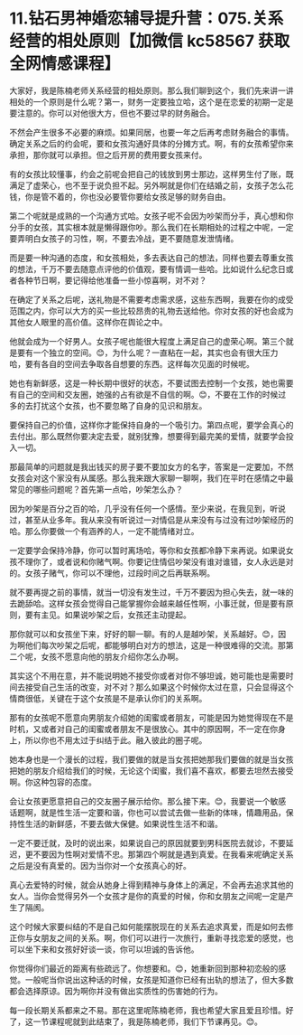 # 11.钻石男神婚恋辅导提升营：075.关系经营的相处原则【加微信 kc58567 获取全网情感课程】

大家好，我是陈楠老师关系经营的相处原则。那么我们聊到这个，我们先来讲一讲相处的一个原则是什么呢？第一，财务一定要独立哈，这个是在恋爱的初期一定是要注意的。你可以对他很大方，但也不要过早的财务融合。

不然会产生很多不必要的麻烦。如果同居，也要一年之后再考虑财务融合的事情。确定关系之后的约会呢，要和女孩沟通好具体的分摊方式。啊，有的女孩希望你来承担，那你就可以承担。但之后开房的费用要女孩来付。

有的女孩比较懂事，约会之前呢会把自己的钱放到男士那边，这样男生付了账，既满足了虚荣心，也不至于说负担不起。另外啊就是你们在结婚之前，女孩子怎么花钱，你是管不着的，你也没必要管你要给女孩足够的财务自由。

第二个呢就是成熟的一个沟通方式哈。女孩子呢不会因为吵架而分手，真心想和你分手的女孩，其实根本就是懒得跟你吵。那么我们在长期相处的过程之中呢，一定要弄明白女孩子的习性，啊，不要去冷战，更不要随意发泄情绪。

而是要一种沟通的态度，和女孩相处，多去表达自己的想法，同样也要去尊重女孩的想法，千万不要去随意点评他的价值观，要有情调一些哈。比如说什么纪念日或者各种节日啊，要记得给他准备一些小惊喜啊，对不对？

在确定了关系之后呢，送礼物是不需要考虑需求感，这些东西啊，我要在你的成受范围之内，你可以大方的买一些比较昂贵的礼物去送给他。你对女孩的好也会成为其他女人眼里的高价值。这样你在舆论之中。

他就会成为一个好男人。女孩子呢也能很大程度上满足自己的虚荣心啊。第三个就是要有一个独立的空间。😊，为什么呢？一直粘在一起，其实也会有很大压力哈，要有各自的空间去争取各自想要的东西。这样每次见面的时候呢。

她也有新鲜感，这是一种长期中很好的状态，不要试图去控制一个女孩，她也需要有自己的空间和交友圈，她强的占有欲是不自信的啊。😊，不要在工作的时候过多的去打扰这个女孩，也不要忽略了自身的见识和朋友。

要保持自己的价值，这样你才能保持自身的一个吸引力。第四点呢，要学会真心的去付出。那么既然你要决定去爱，就别犹豫，想要得到最完美的爱情，就要学会投入一切。

那最简单的问题就是我出钱买的房子要不要加女方的名字，答案是一定要加，不然女孩会对这个家没有从属感。那么我来跟大家聊一聊啊，我们在平时在感情之中最常见的哪些问题呢？首先第一点哈，吵架怎么办？

因为吵架是百分之百的哈，几乎没有任何一个感情。至少来说，在我见到，听说过，甚至从业多年。我从来没有听说过一对情侣是从来没有与过没有过吵架经历的哈。那么你要做一个有涵养的人，一定不能情绪对立。

一定要学会保持冷静，你可以暂时离场哈，等你和女孩都冷静下来再说。如果说女孩不理你了，或者说和你赌气啊。你要记住情侣吵架没有谁对谁错，女人永远是对的。女孩子赌气，你可以不理他，过段时间之后再联系啊。

就不要再提之前的事情，就当一切没有发生过，千万不要因为担心失去，就一味的去跪舔哈。这样女孩会觉得自己能掌握你会越来越任性啊，小事迁就，但是要有原则，要有主见。如果说吵架之后，女孩还主动提起。

那你就可以和女孩坐下来，好好的聊一聊。有的人是越吵架，关系越好。😊，因为啊他们每次吵架之后呢，都能够明白对方的想法，这是一种很难得的交流。那第二个呢，女孩不愿意向他的朋友介绍你怎么办啊。

其实这个不用在意，并不能说明她不接受你或者对你不够坦诚，她可能也是需要时间去接受自己生活的改变，对不对？那么如果这个时候你太过在意，只会显得这个情商很低，关键在于这个女孩是不是承认你们的关系啊。

那有的女孩呢不愿意向男朋友介绍她的闺蜜或者朋友，可能是因为她觉得现在不是时机，又或者对自己的闺蜜或者朋友不是很放心。其中的原因啊，不一定在你身上，所以你也不用太过于纠结于此。融入彼此的圈子呢。

她本身也是一个漫长的过程，我们要做的就是当女孩把她那我们要做的就是当女孩把她的朋友介绍给我们的时候，无论这个闺蜜，我们喜不喜欢，都要去坦然去接受啊。你这种包容的态度。

会让女孩更愿意把自己的交友圈子展示给你。那么接下来。😊，我要说一个敏感话题啊，就是性生活一定要和谐，你也可以尝试去做一些新的体味，情趣用品，保持性生活的新鲜感，不要去做大保健。如果说性生活不和谐。

一定不要迁就，及时的说出来，如果说自己的原因就要到男科医院去就诊，不要延迟，更不要因为性啊对爱情不忠。那第四个啊就是遇到真爱。在我看来呢确定关系之后是没有真爱的。因为当你对一个女孩真心的好。

真心去爱特的时候，就会从她身上得到精神与身体上的满足，不会再去追求其他的女人。当你会觉得另外一个女孩才是你的真爱的时候，你和女朋友之间呢一定是产生了隔阂。

这个时候大家要纠结的不是自己如何能摆脱现在的关系去追求真爱，而是如何去修正你与女朋友之间的关系。啊，你们可以进行一次旅行，重新寻找恋爱的感觉，也可以坐下来和女孩好好谈一谈，你可以坦诚的告诉他。

你觉得你们最近的距离有些疏远了。你想要和。😊，她重新回到那种初恋般的感觉。一般呢当你说出这种话的时候，女孩是知道你已经有出轨的想法了，但大多数都会选择原谅。因为啊你并没有做出实质性的伤害她的行为。

每一段长期关系都来之不易。那在这里呢陈楠老师，我也希望大家且爱且珍惜。好了，这一节课程呢就到此结束了，我是陈楠老师，我们下节课再见。😊。

